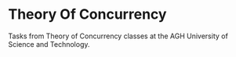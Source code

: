 # Theory Of Concurrency

Tasks from Theory of Concurrency classes at the AGH University of Science and Technology.